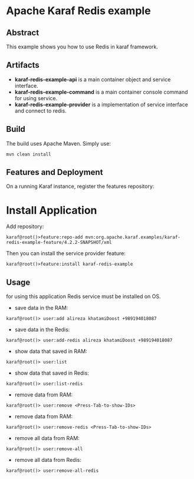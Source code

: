   <!--
      Licensed to the Apache Software Foundation (ASF) under one
      or more contributor license agreements.  See the NOTICE file
      distributed with this work for additional information
      regarding copyright ownership.  The ASF licenses this file
      to you under the Apache License, Version 2.0 (the
      "License"); you may not use this file except in compliance
      with the License.  You may obtain a copy of the License at
  
        http://www.apache.org/licenses/LICENSE-2.0
  
      Unless required by applicable law or agreed to in writing,
      software distributed under the License is distributed on an
      "AS IS" BASIS, WITHOUT WARRANTIES OR CONDITIONS OF ANY
      KIND, either express or implied.  See the License for the
      specific language governing permissions and limitations
      under the License.
  -->
  # Apache Karaf Redis example
  
  ## Abstract
  
  This example shows you how to use Redis in karaf framework.
  
  ## Artifacts
  
  * **karaf-redis-example-api** is a main container object and service interface.
  * **karaf-redis-example-command** is a main container console command for using service.
  * **karaf-redis-example-provider** is a implementation of service interface and connect to redis. 
  
  ## Build
  
  The build uses Apache Maven. Simply use:
  
  ```
  mvn clean install
  ```
  
  ## Features and Deployment
  
  On a running Karaf instance, register the features repository:
  
  
  # Install Application
  
  Add repository:
  
  ``
  karaf@root()>feature:repo-add mvn:org.apache.karaf.examples/karaf-redis-example-feature/4.2.2-SNAPSHOT/xml
  ``
  
  Then you can install the service provider feature:
  
  ``
  karaf@root()>feature:install karaf-redis-example
  ``
  
  ## Usage
  
  for using this application Redis service must be installed on OS.
  
  * save data in the RAM:
  ```
  karaf@root()> user:add alireza khatamiDoost +989194018087
  ```
  
  * save data in the Redis:
  ```
  karaf@root()> user:add-redis alireza khatamiDoost +989194018087
  ```
  
  * show data that saved in RAM:
  
  ```
  karaf@root()> user:list
  ```
  
  * show data that saved in Redis:
    
  ```
  karaf@root()> user:list-redis
  ```
  
  * remove data from RAM:
  
  ```
  karaf@root()> user:remove <Press-Tab-to-show-IDs>
  ```
  * remove data from RAM:
    
  ```
  karaf@root()> user:remove-redis <Press-Tab-to-show-IDs>
  ```
  
  * remove all data from RAM:
  
  ```
  karaf@root()> user:remove-all
  ```
  
  * remove all data from Redis:
    
  ```
  karaf@root()> user:remove-all-redis
  ```
  